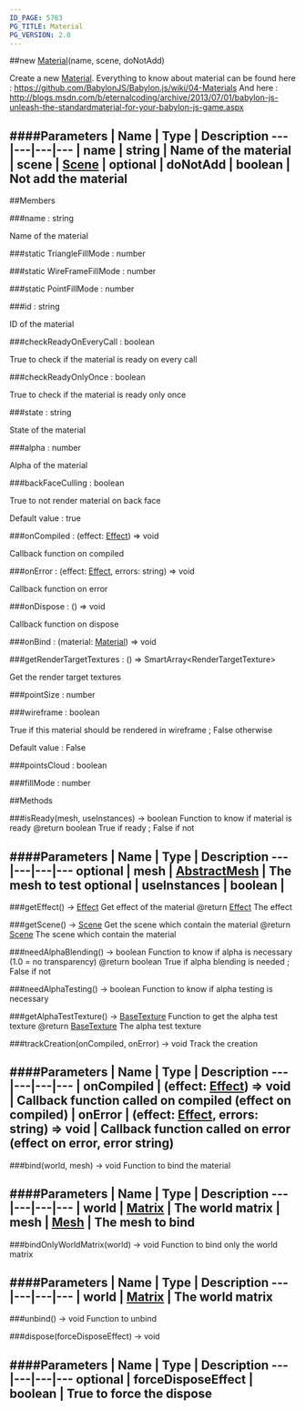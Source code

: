 ```yaml
---
ID_PAGE: 5783
PG_TITLE: Material
PG_VERSION: 2.0
---
```

##new [Material](page.php?p=5783)(name, scene, doNotAdd)


Create a new [Material](page.php?p=5783).
Everything to know about material can be found here : https://github.com/BabylonJS/Babylon.js/wiki/04-Materials
And here : http://blogs.msdn.com/b/eternalcoding/archive/2013/07/01/babylon-js-unleash-the-standardmaterial-for-your-babylon-js-game.aspx


####Parameters
 | Name | Type | Description
---|---|---|---
 | name | string | Name of the material
 | scene | [Scene](page.php?p=5725) | 
optional | doNotAdd | boolean | Not add the material
---

##Members

###name : string



Name of the material


###static TriangleFillMode : number


###static WireFrameFillMode : number


###static PointFillMode : number


###id : string



ID of the material


###checkReadyOnEveryCall : boolean



True to check if the material is ready on every call


###checkReadyOnlyOnce : boolean



True to check if the material is ready only once


###state : string



State of the material


###alpha : number



Alpha of the material


###backFaceCulling : boolean



True to not render material on back face

Default value : true


###onCompiled : (effect: [Effect](page.php?p=5782)) =&gt; void



Callback function on compiled


###onError : (effect: [Effect](page.php?p=5782), errors: string) =&gt; void



Callback function on error


###onDispose : () =&gt; void



Callback function on dispose


###onBind : (material: [Material](page.php?p=5783)) =&gt; void


###getRenderTargetTextures : () =&gt; SmartArray&lt;RenderTargetTexture&gt;



Get the render target textures





###pointSize : number


###wireframe : boolean



True if this material should be rendered in wireframe ; False otherwise

Default value : False


###pointsCloud : boolean


###fillMode : number




##Methods

###isReady(mesh, useInstances) &rarr; boolean
Function to know if material is ready
@return boolean True if ready ; False if not



####Parameters
 | Name | Type | Description
---|---|---|---
optional | mesh | [AbstractMesh](page.php?p=5720) | The mesh to test
optional | useInstances | boolean | 
---

###getEffect() &rarr; [Effect](page.php?p=5782)
Get effect of the material
@return [Effect](page.php?p=5782) The effect




###getScene() &rarr; [Scene](page.php?p=5725)
Get the scene which contain the material
@return [Scene](page.php?p=5725) The scene which contain the material




###needAlphaBlending() &rarr; boolean
Function to know if alpha is necessary (1.0 = no transparency)
@return boolean True if alpha blending is needed ; False if not




###needAlphaTesting() &rarr; boolean
Function to know if alpha testing is necessary




###getAlphaTestTexture() &rarr; [BaseTexture](page.php?p=5788)
Function to get the alpha test texture
@return [BaseTexture](page.php?p=5788) The alpha test texture




###trackCreation(onCompiled, onError) &rarr; void
Track the creation



####Parameters
 | Name | Type | Description
---|---|---|---
 | onCompiled | (effect: [Effect](page.php?p=5782)) =&gt; void | Callback function called on compiled (effect on compiled)
 | onError | (effect: [Effect](page.php?p=5782), errors: string) =&gt; void | Callback function called on error (effect on error, error string)
---

###bind(world, mesh) &rarr; void
Function to bind the material



####Parameters
 | Name | Type | Description
---|---|---|---
 | world | [Matrix](page.php?p=5811) | The world matrix
 | mesh | [Mesh](page.php?p=5722) | The mesh to bind
---

###bindOnlyWorldMatrix(world) &rarr; void
Function to bind only the world matrix



####Parameters
 | Name | Type | Description
---|---|---|---
 | world | [Matrix](page.php?p=5811) | The world matrix
---

###unbind() &rarr; void
Function to unbind




###dispose(forceDisposeEffect) &rarr; void

####Parameters
 | Name | Type | Description
---|---|---|---
optional | forceDisposeEffect | boolean | True to force the dispose
---
